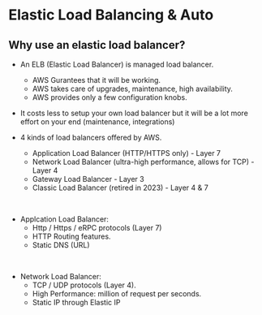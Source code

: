 # Elastic Load Balancing & Auto

## Why use an elastic load balancer?

- An ELB (Elastic Load Balancer) is managed load balancer.

  - AWS Gurantees that it will be working.
  - AWS takes care of upgrades, maintenance, high availability.
  - AWS provides only a few configuration knobs.

- It costs less to setup your own load balancer but it will be a lot more effort on your end (maintenance, integrations)
- 4 kinds of load balancers offered by AWS.

  - Application Load Balancer (HTTP/HTTPS only) - Layer 7
  - Network Load Balancer (ultra-high performance, allows for TCP) - Layer 4
  - Gateway Load Balancer - Layer 3
  - Classic Load Balancer (retired in 2023) - Layer 4 & 7

<br />

- Applcation Load Balancer:
  - Http / Https / eRPC protocols (Layer 7)
  - HTTP Routing features.
  - Static DNS (URL)

<br />

- Network Load Balancer:
  - TCP / UDP protocols (Layer 4).
  - High Performance: million of request per seconds.
  - Static IP through Elastic IP
